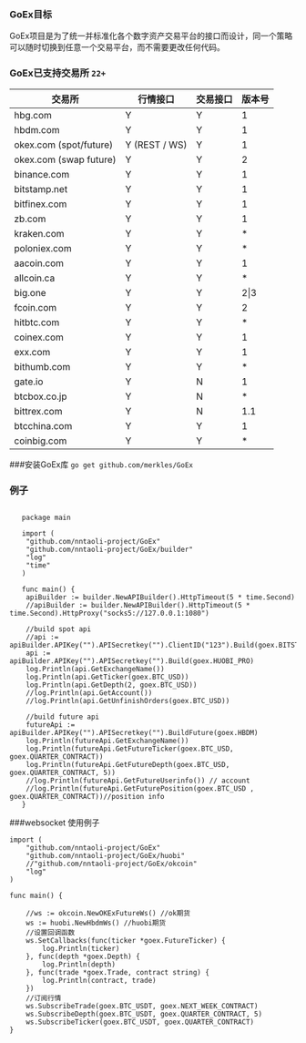 ### GoEx目标
GoEx项目是为了统一并标准化各个数字资产交易平台的接口而设计，同一个策略可以随时切换到任意一个交易平台，而不需要更改任何代码。

### GoEx已支持交易所 `22+`
| 交易所 | 行情接口 | 交易接口 | 版本号 |   
| ---   | ---     | ---     | ---   |  
| hbg.com | Y | Y | 1 |   
| hbdm.com | Y| Y |  1 |  
| okex.com (spot/future)| Y (REST / WS) | Y | 1 |  
| okex.com (swap future) | Y | Y | 2 |
| binance.com | Y | Y | 1 |  
| bitstamp.net | Y | Y | 1 |  
| bitfinex.com | Y | Y | 1 |  
| zb.com | Y | Y | 1 |  
| kraken.com | Y | Y | * |  
| poloniex.com | Y | Y | * |  
| aacoin.com | Y | Y | 1 |   
| allcoin.ca | Y | Y | * |  
| big.one | Y | Y | 2\|3 | 
| fcoin.com | Y | Y | 2 |  
| hitbtc.com | Y | Y | * |
| coinex.com | Y | Y | 1 |
| exx.com | Y | Y | 1 |
| bithumb.com | Y | Y | * |
| gate.io | Y | N | 1 |
| btcbox.co.jp | Y | N | * |
| bittrex.com | Y | N | 1.1 |
| btcchina.com | Y | Y | 1 |
| coinbig.com | Y | Y | * |

###安装GoEx库  ``` go get github.com/merkles/GoEx ```

### 例子
```golang

   package main
   
   import (
   	"github.com/nntaoli-project/GoEx"
   	"github.com/nntaoli-project/GoEx/builder"
   	"log"
   	"time"
   )
   
   func main() {
   	apiBuilder := builder.NewAPIBuilder().HttpTimeout(5 * time.Second)
   	//apiBuilder := builder.NewAPIBuilder().HttpTimeout(5 * time.Second).HttpProxy("socks5://127.0.0.1:1080")
   	
   	//build spot api
   	//api := apiBuilder.APIKey("").APISecretkey("").ClientID("123").Build(goex.BITSTAMP)
   	api := apiBuilder.APIKey("").APISecretkey("").Build(goex.HUOBI_PRO)
   	log.Println(api.GetExchangeName())
   	log.Println(api.GetTicker(goex.BTC_USD))
   	log.Println(api.GetDepth(2, goex.BTC_USD))
   	//log.Println(api.GetAccount())
   	//log.Println(api.GetUnfinishOrders(goex.BTC_USD))
   
   	//build future api
   	futureApi := apiBuilder.APIKey("").APISecretkey("").BuildFuture(goex.HBDM)
   	log.Println(futureApi.GetExchangeName())
   	log.Println(futureApi.GetFutureTicker(goex.BTC_USD, goex.QUARTER_CONTRACT))
   	log.Println(futureApi.GetFutureDepth(goex.BTC_USD, goex.QUARTER_CONTRACT, 5))
   	//log.Println(futureApi.GetFutureUserinfo()) // account
   	//log.Println(futureApi.GetFuturePosition(goex.BTC_USD , goex.QUARTER_CONTRACT))//position info
   }

```

###websocket 使用例子
```golang
import (
	"github.com/nntaoli-project/GoEx"
	"github.com/nntaoli-project/GoEx/huobi"
	//"github.com/nntaoli-project/GoEx/okcoin"
	"log"
)

func main() {

	//ws := okcoin.NewOKExFutureWs() //ok期货
	ws := huobi.NewHbdmWs() //huobi期货
	//设置回调函数
	ws.SetCallbacks(func(ticker *goex.FutureTicker) {
		log.Println(ticker)
	}, func(depth *goex.Depth) {
		log.Println(depth)
	}, func(trade *goex.Trade, contract string) {
		log.Println(contract, trade)
	})
	//订阅行情
	ws.SubscribeTrade(goex.BTC_USDT, goex.NEXT_WEEK_CONTRACT)
	ws.SubscribeDepth(goex.BTC_USDT, goex.QUARTER_CONTRACT, 5)
	ws.SubscribeTicker(goex.BTC_USDT, goex.QUARTER_CONTRACT)
}  

```
